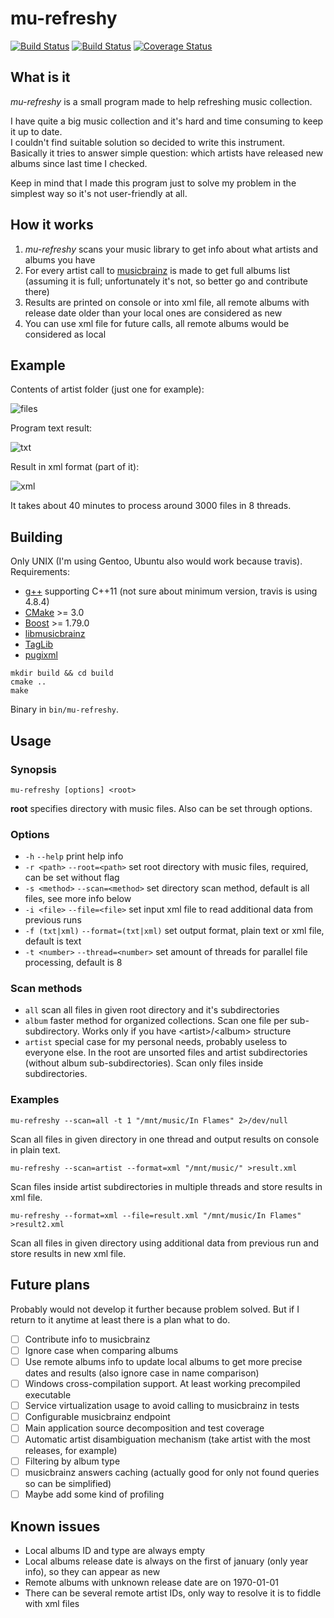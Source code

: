 # mu-refreshy

[![Build Status](https://github.com/ZX-Diablo/mu-refreshy/actions/workflows/build-test-coverage.yml/badge.svg)](https://github.com/ZX-Diablo/mu-refreshy/actions/workflows/build-test-coverage.yml)
[![Build Status](https://travis-ci.org/ZX-Diablo/mu-refreshy.svg?branch=master)](https://travis-ci.org/ZX-Diablo/mu-refreshy)
[![Coverage Status](https://coveralls.io/repos/github/ZX-Diablo/mu-refreshy/badge.svg?branch=master)](https://coveralls.io/github/ZX-Diablo/mu-refreshy)

## What is it

_mu-refreshy_ is a small program made to help refreshing music collection.

I have quite a big music collection and it's hard and time consuming to keep it up to date.  
I couldn't find suitable solution so decided to write this instrument.  
Basically it tries to answer simple question: which artists have released new albums since last time I checked.

Keep in mind that I made this program just to solve my problem in the simplest way so it's not user-friendly at all.

## How it works

1. _mu-refreshy_ scans your music library to get info about what artists and albums you have
2. For every artist call to [musicbrainz](https://musicbrainz.org/) is made to get full albums list (assuming it is full; unfortunately it's not, so better go and contribute there)
3. Results are printed on console or into xml file, all remote albums with release date older than your local ones are considered as new
4. You can use xml file for future calls, all remote albums would be considered as local

## Example

Contents of artist folder (just one for example):

![files](https://i.imgur.com/hClY8kW.jpg "Artist files")

Program text result:

![txt](https://i.imgur.com/crfYABL.jpg "Text result")

Result in xml format (part of it):

![xml](https://i.imgur.com/W2s5MZr.jpg "XML result")

It takes about 40 minutes to process around 3000 files in 8 threads.

## Building

Only UNIX (I'm using Gentoo, Ubuntu also would work because travis).  
Requirements:
* [g++](https://gcc.gnu.org/) supporting C++11 (not sure about minimum version, travis is using 4.8.4)
* [CMake](https://cmake.org/) >= 3.0
* [Boost](http://www.boost.org/) >= 1.79.0
* [libmusicbrainz](https://musicbrainz.org/doc/libmusicbrainz)
* [TagLib](http://taglib.org/)
* [pugixml](http://pugixml.org/)

```shell
mkdir build && cd build
cmake ..
make
```

Binary in `bin/mu-refreshy`.

## Usage

### Synopsis

`mu-refreshy [options] <root>`

**root** specifies directory with music files. Also can be set through options.

### Options

- `-h` `--help` print help info
- `-r <path>` `--root=<path>` set root directory with music files, required, can be set without flag
- `-s <method>` `--scan=<method>` set directory scan method, default is all files, see more info below
- `-i <file>` `--file=<file>` set input xml file to read additional data from previous runs
- `-f (txt|xml)` `--format=(txt|xml)` set output format, plain text or xml file, default is text
- `-t <number>` `--thread=<number>` set amount of threads for parallel file processing, default is 8

### Scan methods

- `all` scan all files in given root directory and it's subdirectories
- `album` faster method for organized collections. Scan one file per sub-subdirectory. Works only if you have \<artist\>/\<album\> structure
- `artist` special case for my personal needs, probably useless to everyone else. In the root are unsorted files and artist subdirectories (without album sub-subdirectories).
Scan only files inside subdirectories.

### Examples

`mu-refreshy --scan=all -t 1 "/mnt/music/In Flames" 2>/dev/null`

Scan all files in given directory in one thread and output results on console in plain text.

`mu-refreshy --scan=artist --format=xml "/mnt/music/" >result.xml`

Scan files inside artist subdirectories in multiple threads and store results in xml file.

`mu-refreshy --format=xml --file=result.xml "/mnt/music/In Flames" >result2.xml`

Scan all files in given directory using additional data from previous run and store results in new xml file.

## Future plans

Probably would not develop it further because problem solved.
But if I return to it anytime at least there is a plan what to do.

- [ ] Contribute info to musicbrainz
- [ ] Ignore case when comparing albums
- [ ] Use remote albums info to update local albums to get more precise dates and results (also ignore case in name comparison)
- [ ] Windows cross-compilation support. At least working precompiled executable
- [ ] Service virtualization usage to avoid calling to musicbrainz in tests
- [ ] Configurable musicbrainz endpoint
- [ ] Main application source decomposition and test coverage
- [ ] Automatic artist disambiguation mechanism (take artist with the most releases, for example)
- [ ] Filtering by album type
- [ ] musicbrainz answers caching (actually good for only not found queries so can be simplified)
- [ ] Maybe add some kind of profiling

## Known issues

- Local albums ID and type are always empty
- Local albums release date is always on the first of january (only year info), so they can appear as new
- Remote albums with unknown release date are on 1970-01-01
- There can be several remote artist IDs, only way to resolve it is to fiddle with xml files
